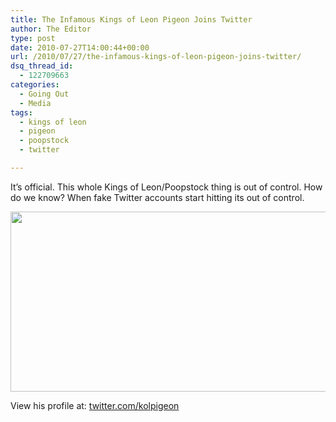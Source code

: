 ```yaml
---
title: The Infamous Kings of Leon Pigeon Joins Twitter
author: The Editor
type: post
date: 2010-07-27T14:00:44+00:00
url: /2010/07/27/the-infamous-kings-of-leon-pigeon-joins-twitter/
dsq_thread_id:
  - 122709663
categories:
  - Going Out
  - Media
tags:
  - kings of leon
  - pigeon
  - poopstock
  - twitter

---
```

It&#8217;s official. This whole Kings of Leon/Poopstock thing is out of control. How do we know? When fake Twitter accounts start hitting its out of control.

<a rel="attachment wp-att-5871" href="http://punchingkitty.com/2010/07/27/the-infamous-kings-of-leon-pigeon-joins-twitter/kolpigeon/"><img class="aligncenter size-full wp-image-5871" title="KOLPigeon" src="http://media.punchingkitty.com/wordpress/2010/07/KOLPigeon.png" alt="" width="529" height="288" /></a>

View his profile at: <a href="http://twitter.com/kolpigeon" target="_blank">twitter.com/kolpigeon</a>